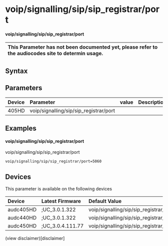 ﻿---
description: voip/signalling/sip/sip_registrar/port
search: false
---

# voip/signalling/sip/sip_registrar/port

#### voip/signalling/sip/sip_registrar/port


| This Parameter has not been documented yet, please refer to the audiocodes site to determin usage.  | 
| :--- |

## Syntax

## Parameters
|Device|Parameter|value|Description|
|:---|:---|:---|:---|
| 405HD | voip/signalling/sip/sip_registrar/port |  |  |

## Examples
#### voip/signalling/sip/sip_registrar/port

voip/signalling/sip/sip_registrar/port

```
voip/signalling/sip/sip_registrar/port=5060
```

## Devices
This parameter is available on the following devices

| Device | Latest Firmware | Default Value |
|:---|:---|:---|
| audc405HD | ;UC_3.0.1.322 | voip/signalling/sip/sip_registrar/port=5060 
| audc440HD | ;UC_3.0.1.322 | voip/signalling/sip/sip_registrar/port=5060 
| audc450HD | ;UC_3.0.4.111.77 | voip/signalling/sip/sip_registrar/port=5060 

(view disclaimer)[disclaimer]
